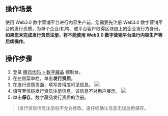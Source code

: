 ## 操作场景
使用 Web3.0 数字营销平台进行内容生产前，您需要先注册 Web3.0 数字营销平台的发行资质，为单个企业/机构、或平台客户取得区块链上的企业发行方身份。**如果您未完成发行资质注册，将不能使用 Web3.0 数字营销平台进行内容生产等后续操作**。


## 操作步骤
1. 登录 [腾讯优码 > 数字藏品](https://admin.uma.qq.com/nft/management/list) 控制台。
2. 在左侧菜单栏，单击**发行资质**。
3. 在发行资质页面，填写吾得库可见信息。
![](https://qcloudimg.tencent-cloud.cn/raw/605e1f0ca51fb56e0eae906c5fffd335.png)
4. 填写至信链发行资质注册信息，该信息不对用户展示。
![](https://qcloudimg.tencent-cloud.cn/raw/aa724ca037cbd79e0207070214a39cfc.png)
5. 单击**保存**，数字藏品发行资质的注册。
>!发行资质信息注册后不允许修改，请仔细确认信息无误后再保存。
>

